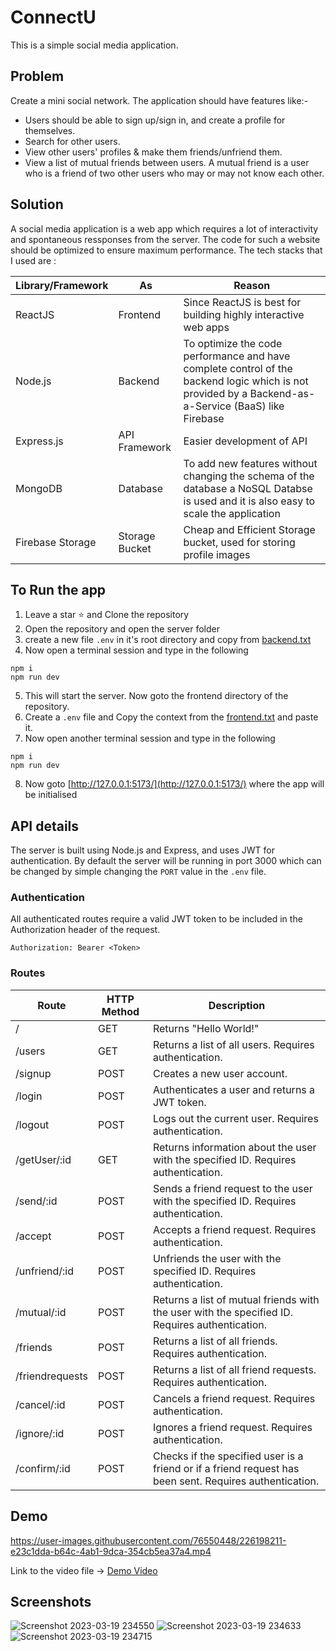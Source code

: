 # ConnectU

This is a simple social media application. 

## Problem

Create a mini social network. The application should have features like:-
- Users should be able to sign up/sign in, and create a profile for themselves.
- Search for other users.
- View other users' profiles & make them friends/unfriend them.
- View a list of mutual friends between users. A mutual friend is a user who is a friend of two other users who may or may not know each other. 

## Solution
A social media application is a web app which requires a lot of interactivity and spontaneous ressponses from the server. The code for such a website should be optimized to ensure maximum performance. The tech stacks that I used are :

|Library/Framework|As|Reason|
|----------|------|---------|
|ReactJS|Frontend| Since ReactJS is best for building highly interactive web apps|
|Node.js|Backend| To optimize the code performance and have complete control of the backend logic which is not provided by a Backend-as-a-Service (BaaS) like Firebase|
|Express.js|API Framework| Easier development of API|
|MongoDB|Database| To add new features without changing the schema of the database a NoSQL Databse is used and it is also easy to scale the application|
|Firebase Storage|Storage Bucket| Cheap and Efficient Storage bucket, used for storing profile images|


## To Run the app

1. Leave a star ⭐ and Clone the repository
2. Open the repository and open the server folder
3. create a new file `.env` in it's root directory and copy from [backend.txt](https://gist.github.com/Anirudh-A-V/cdccadc28031c473838433cad79eff3c)
4. Now open a terminal session and type in the following 
````
npm i
npm run dev
````
5. This will start the server. Now goto the frontend directory of the repository.
6. Create a `.env` file and Copy the context from the [frontend.txt](https://gist.github.com/Anirudh-A-V/cdccadc28031c473838433cad79eff3c) and paste it.
7. Now open another terminal session and type in the following
````
npm i
npm run dev
````
8. Now goto [http://127.0.0.1:5173/](http://127.0.0.1:5173/) where the app will be initialised

## API details
The server is built using Node.js and Express, and uses JWT for authentication.
By default the server will be running in port 3000 which can be changed by simple changing the `PORT` value in the `.env` file.

### Authentication
All authenticated routes require a valid JWT token to be included in the Authorization header of the request.
````
Authorization: Bearer <Token>
````

### Routes
|Route|	HTTP Method|	Description|
|------|-----------|--------------|
|/	|GET	|Returns "Hello World!"|
|/users	|GET	|Returns a list of all users. Requires authentication.|
|/signup	|POST	|Creates a new user account.|
|/login	|POST	|Authenticates a user and returns a JWT token.|
|/logout	|POST	|Logs out the current user. Requires authentication.|
|/getUser/:id	|GET	|Returns information about the user with the specified ID. Requires authentication.|
|/send/:id	|POST	|Sends a friend request to the user with the specified ID. Requires authentication.|
|/accept	|POST	|Accepts a friend request. Requires authentication.|
|/unfriend/:id	|POST	|Unfriends the user with the specified ID. Requires authentication.|
|/mutual/:id	|POST	|Returns a list of mutual friends with the user with the specified ID. Requires authentication.|
|/friends	|POST	|Returns a list of all friends. Requires authentication.|
|/friendrequests	|POST	|Returns a list of all friend requests. Requires authentication.|
|/cancel/:id	|POST	|Cancels a friend request. Requires authentication.|
|/ignore/:id	|POST	|Ignores a friend request. Requires authentication.|
|/confirm/:id	|POST	|Checks if the specified user is a friend or if a friend request has been sent. Requires authentication.|

## Demo

https://user-images.githubusercontent.com/76550448/226198211-e23c1dda-b64c-4ab1-9dca-354cb5ea37a4.mp4

Link to the video file -> [Demo Video](https://drive.google.com/file/d/1AIo-E30WfwhC4IQHtnLRFMJJsW0dNHxQ/view?usp=sharing)

## Screenshots

![Screenshot 2023-03-19 234550](https://user-images.githubusercontent.com/76550448/226198415-9d0cca25-34e4-4ca3-9d32-24ebf3a5e4eb.png)
![Screenshot 2023-03-19 234633](https://user-images.githubusercontent.com/76550448/226198413-4a528165-8d56-439b-a673-129b963af0b5.png)
![Screenshot 2023-03-19 234715](https://user-images.githubusercontent.com/76550448/226198411-6e468a16-065b-47ab-a8f6-58c339752435.png)




